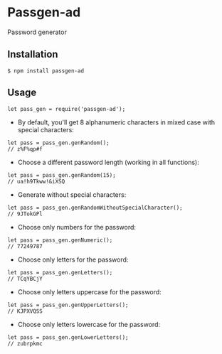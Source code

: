 # Passgen-ad


Password generator


## Installation

	$ npm install passgen-ad

## Usage

	let pass_gen = require('passgen-ad');

* By default, you'll get 8 alphanumeric characters in mixed case with special characters:  

```
let pass = pass_gen.genRandom();
// z%F%qp#f 
```
* Choose a different password length (working in all functions):
```
let pass = pass_gen.genRandom(15);
// ua!h9Tkww!&iXSQ
```
* Generate without special characters:
```
let pass = pass_gen.genRandomWithoutSpecialCharacter();
// 9JTokGPl
```
* Choose only numbers for the password:
```
let pass = pass_gen.genNumeric();
// 77249787
```
* Choose only letters for the password:
```
let pass = pass_gen.genLetters();
// TCqYBCjY
```
* Choose only letters uppercase for the password:
```
let pass = pass_gen.genUpperLetters();
// KJPXVQSS
```
* Choose only letters lowercase for the password:
```
let pass = pass_gen.genLowerLetters();
// zubrpkmc
```



